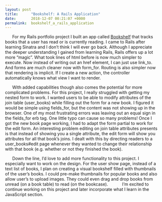 ```yaml
---
layout: post
title:      "Bookshelf: A Rails Application"
date:       2018-12-07 00:21:07 +0000
permalink:  bookshelf_a_rails_application
---
```


&nbsp;&nbsp;&nbsp;&nbsp;&nbsp;&nbsp;For my Rails portfolio project I built an app called [Bookshelf](https://github.com/Madeline-Stark/Bookshelf) that tracks books that a user has read or is currently reading. I came to Rails after learning Sinatra and I don’t think I will ever go back. Although I appreciate the deeper understanding I gained from learning Rails, Rails offers up a lot more “magic”. What took lines of html before is now much simpler to execute. Now instead of writing out an href element, I can just use link_to. And forms are much cleaner now with form_for. Routing is also simpler now that rendering is implicit. If I create a new action, the controller automatically knows what view I want to render.  

&nbsp;&nbsp;&nbsp;&nbsp;&nbsp;&nbsp;With added capabilities though also comes the potential for more complicated problems. For this project, I really struggled with getting my nested form to work. I wanted users to be able to modify attributes of the join table (user_books) while filling out the form for a new book. I figured it would be simple using fields_for, but the content was not showing up in the browser. One of my most frustrating errors was leaving out an equal sign in the fields_for erb tag. One little typo can cause so many problems! Once I got the new book page working, I had to adapt the form partial to work for the edit form. An interesting problem editing on join table attributes presents is that instead of showing you a single attribute, the edit form will show you attributes for all that book’s joins. I dealt with this by directing readers to a user_books#edit page whenever they wanted to change their relationship with that book (e.g. whether or not they finished the book). 

&nbsp;&nbsp;&nbsp;&nbsp;&nbsp;&nbsp;Down the line, I’d love to add more functionality to this project. I especially want to work on the design. For the user show page, instead of a text list of books, I plan on creating a visual bookshelf filled with thumbnails of the user’s books. I could pre-make thumbnails for popular books and also allow user’s to upload images. They could even drag and drop books from unread (on a book table) to read (on the bookcase). 
    
&nbsp;&nbsp;&nbsp;&nbsp;&nbsp;&nbsp;I’m excited to continue working on this project and later incorporate what I learn in the JavaScript section.  
